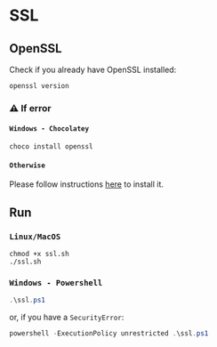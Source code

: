 # SSL

## OpenSSL

Check if you already have OpenSSL installed:

```shell
openssl version
```

### ⚠️ If error

#### `Windows - Chocolatey`

```shell
choco install openssl
```

#### `Otherwise`

Please follow instructions [here](https://github.com/openssl/openssl) to install it.

## Run

### `Linux/MacOS`

```shell
chmod +x ssl.sh
./ssl.sh
```

### `Windows - Powershell`

```powershell
.\ssl.ps1
```

or, if you have a `SecurityError`:

```powershell
powershell -ExecutionPolicy unrestricted .\ssl.ps1
```
